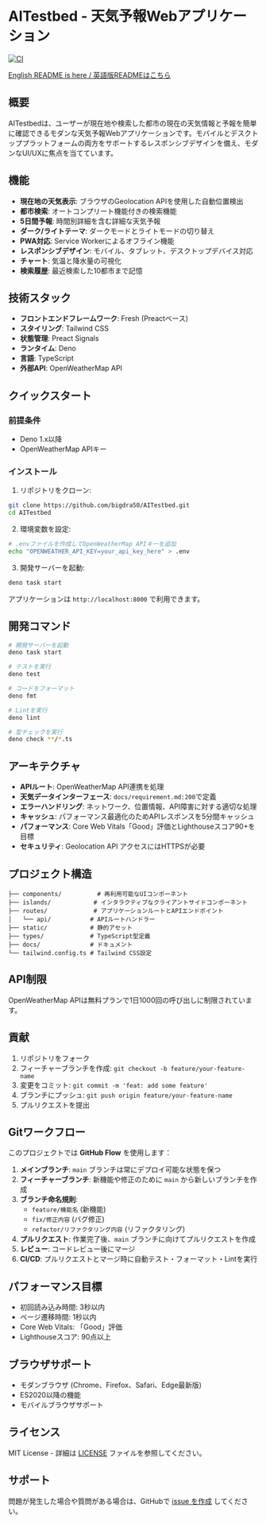 # AITestbed - 天気予報Webアプリケーション

[![CI](https://github.com/bigdra50/AITestbed/actions/workflows/ci.yml/badge.svg)](https://github.com/bigdra50/AITestbed/actions/workflows/ci.yml)

[English README is here / 英語版READMEはこちら](../README.md)

## 概要

AITestbedは、ユーザーが現在地や検索した都市の現在の天気情報と予報を簡単に確認できるモダンな天気予報Webアプリケーションです。モバイルとデスクトッププラットフォームの両方をサポートするレスポンシブデザインを備え、モダンなUI/UXに焦点を当てています。

## 機能

- **現在地の天気表示**: ブラウザのGeolocation APIを使用した自動位置検出
- **都市検索**: オートコンプリート機能付きの検索機能
- **5日間予報**: 時間別詳細を含む詳細な天気予報
- **ダーク/ライトテーマ**: ダークモードとライトモードの切り替え
- **PWA対応**: Service Workerによるオフライン機能
- **レスポンシブデザイン**: モバイル、タブレット、デスクトップデバイス対応
- **チャート**: 気温と降水量の可視化
- **検索履歴**: 最近検索した10都市まで記憶

## 技術スタック

- **フロントエンドフレームワーク**: Fresh (Preactベース)
- **スタイリング**: Tailwind CSS
- **状態管理**: Preact Signals
- **ランタイム**: Deno
- **言語**: TypeScript
- **外部API**: OpenWeatherMap API

## クイックスタート

### 前提条件

- Deno 1.x以降
- OpenWeatherMap APIキー

### インストール

1. リポジトリをクローン:
```bash
git clone https://github.com/bigdra50/AITestbed.git
cd AITestbed
```

2. 環境変数を設定:
```bash
# .envファイルを作成してOpenWeatherMap APIキーを追加
echo "OPENWEATHER_API_KEY=your_api_key_here" > .env
```

3. 開発サーバーを起動:
```bash
deno task start
```

アプリケーションは `http://localhost:8000` で利用できます。

## 開発コマンド

```bash
# 開発サーバーを起動
deno task start

# テストを実行
deno test

# コードをフォーマット
deno fmt

# Lintを実行
deno lint

# 型チェックを実行
deno check **/*.ts
```

## アーキテクチャ

- **APIルート**: OpenWeatherMap API連携を処理
- **天気データインターフェース**: `docs/requirement.md:200`で定義
- **エラーハンドリング**: ネットワーク、位置情報、API障害に対する適切な処理
- **キャッシュ**: パフォーマンス最適化のためAPIレスポンスを5分間キャッシュ
- **パフォーマンス**: Core Web Vitals「Good」評価とLighthouseスコア90+を目標
- **セキュリティ**: Geolocation API アクセスにはHTTPSが必要

## プロジェクト構造

```
├── components/          # 再利用可能なUIコンポーネント
├── islands/            # インタラクティブなクライアントサイドコンポーネント
├── routes/             # アプリケーションルートとAPIエンドポイント
│   └── api/           # APIルートハンドラー
├── static/            # 静的アセット
├── types/             # TypeScript型定義
├── docs/              # ドキュメント
└── tailwind.config.ts # Tailwind CSS設定
```

## API制限

OpenWeatherMap APIは無料プランで1日1000回の呼び出しに制限されています。

## 貢献

1. リポジトリをフォーク
2. フィーチャーブランチを作成: `git checkout -b feature/your-feature-name`
3. 変更をコミット: `git commit -m 'feat: add some feature'`
4. ブランチにプッシュ: `git push origin feature/your-feature-name`
5. プルリクエストを提出

## Gitワークフロー

このプロジェクトでは **GitHub Flow** を使用します：

1. **メインブランチ**: `main` ブランチは常にデプロイ可能な状態を保つ
2. **フィーチャーブランチ**: 新機能や修正のために `main` から新しいブランチを作成
3. **ブランチ命名規則**: 
   - `feature/機能名` (新機能)
   - `fix/修正内容` (バグ修正)
   - `refactor/リファクタリング内容` (リファクタリング)
4. **プルリクエスト**: 作業完了後、`main` ブランチに向けてプルリクエストを作成
5. **レビュー**: コードレビュー後にマージ
6. **CI/CD**: プルリクエストとマージ時に自動テスト・フォーマット・Lintを実行

## パフォーマンス目標

- 初回読み込み時間: 3秒以内
- ページ遷移時間: 1秒以内
- Core Web Vitals: 「Good」評価
- Lighthouseスコア: 90点以上

## ブラウザサポート

- モダンブラウザ (Chrome、Firefox、Safari、Edge最新版)
- ES2020以降の機能
- モバイルブラウザサポート

## ライセンス

MIT License - 詳細は [LICENSE](../LICENSE) ファイルを参照してください。

## サポート

問題が発生した場合や質問がある場合は、GitHubで [issue を作成](https://github.com/bigdra50/AITestbed/issues) してください。